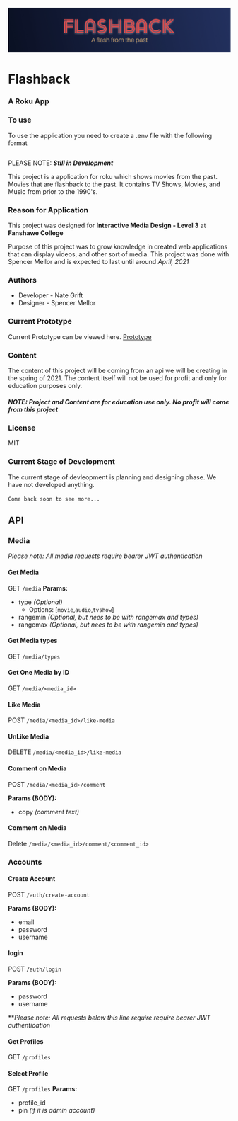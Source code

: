 ![header image](/images/readme_banner.jpg "Kleenex Beer Bottles")

# Flashback 
### A Roku App

### To use
To use the application you need to create a .env file with the following format
```[env]

```

PLEASE NOTE: ***Still in Development***

This project is a application for roku which shows movies from the past.  Movies that are flashback to the past.  It contains TV Shows, Movies, and Music from prior to the 1990's.  


### Reason for Application
This project was designed for **Interactive Media Design - Level 3** at **Fanshawe College**

Purpose of this project was to grow knowledge in created web applications that can display videos, and other sort of media.  This project was done with Spencer Mellor and is expected to last until around *April, 2021*


### Authors

- Developer - Nate Grift
- Designer - Spencer Mellor

### Current Prototype

Current Prototype can be viewed here. 
[Prototype](https://xd.adobe.com/view/77a94f5d-50a2-4f31-89f1-19972e8b7ee6-22fa/?fullscreen&hints=off)

### Content

The content of this project will be coming from an api we will be creating in the spring of 2021.  The content itself will not be used for profit and only for education purposes only.  

##### NOTE: Project and Content are for education use only.  No profit will come from this project

### License

MIT

### Current Stage of Development

The current stage of devleopment is planning and designing phase.  We have not developed anything.  

`Come back soon to see more...`


## API

### Media
*Please note: All media requests require bearer JWT authentication*

#### Get Media
GET `/media`
**Params:**
  - type *(Optional)*
    - Options: [`movie`,`audio`,`tvshow`]
  - rangemin *(Optional, but nees to be with rangemax and types)*
  - rangemax *(Optional, but nees to be with rangemin and types)*


#### Get Media types
GET `/media/types`

#### Get One Media by ID
GET `/media/<media_id>`

#### Like Media
POST `/media/<media_id>/like-media`

#### UnLike Media
DELETE `/media/<media_id>/like-media`

#### Comment on Media
POST `/media/<media_id>/comment`

**Params (BODY):**
  - copy *(comment text)*

#### Comment on Media
Delete `/media/<media_id>/comment/<comment_id>`



### Accounts

#### Create Account
POST `/auth/create-account`

**Params (BODY):**
  - email 
  - password 
  - username 

#### login
POST `/auth/login`

**Params (BODY):**
  - password 
  - username 


***Please note: All requests below this line require require bearer JWT authentication*


#### Get Profiles
GET `/profiles`

#### Select Profile
GET `/profiles`
  **Params:**
  - profile_id 
  - pin *(if it is admin account)* 



